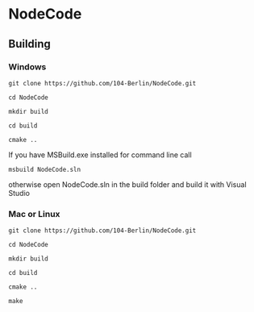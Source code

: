 # NodeCode
 
## Building

### Windows

`git clone https://github.com/104-Berlin/NodeCode.git`

`cd NodeCode`

`mkdir build`

`cd build`

`cmake ..`

If you have MSBuild.exe installed for command line call

`msbuild NodeCode.sln`

otherwise open NodeCode.sln in the build folder and build it with Visual Studio

### Mac or Linux

`git clone https://github.com/104-Berlin/NodeCode.git`

`cd NodeCode`

`mkdir build`

`cd build`

`cmake ..`

`make`